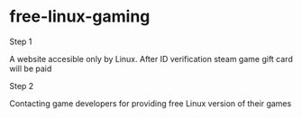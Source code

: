 # free-linux-gaming

Step 1

A website accesible only by Linux. After ID verification steam game gift card will be paid 

Step 2

Contacting game developers for providing free Linux version of their games
